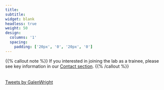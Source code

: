 ```yaml
---
title:
subtitle:
widget: blank
headless: true
weight: 50
design:
  columns: '1'
  spacing:
    padding: ['20px', '0', '20px', '0']
---
```

  

{{% callout note %}}
If you interested in joining the lab as a trainee, please see key information in our [Contact section](contact).
{{% /callout %}}
<br>
<br>
<br>
<a class="twitter-timeline tw-align-center" data-lang="en" data-width="1200" data-height="400" data-theme="dark" href="https://twitter.com/GalenWright?ref_src=twsrc%5Etfw">Tweets by GalenWright</a> <script async src="https://platform.twitter.com/widgets.js" charset="utf-8"></script>
